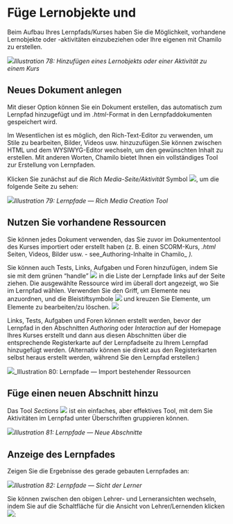 # Füge Lernobjekte und

Beim Aufbau Ihres Lernpfads/Kurses haben Sie die Möglichkeit, vorhandene Lernobjekte oder -aktivitäten einzubeziehen oder Ihre eigenen mit Chamilo zu erstellen.

![](../../.gitbook/assets/graphics12.png)_Illustration 78: Hinzufügen eines Lernobjekts oder einer Aktivität zu einem Kurs_

## Neues Dokument anlegen <a id="create-a-new-document"></a>

Mit dieser Option können Sie ein Dokument erstellen, das automatisch zum Lernpfad hinzugefügt und im _.html_-Format in den Lernpfaddokumenten gespeichert wird.

Im Wesentlichen ist es möglich, den Rich-Text-Editor zu verwenden, um Stile zu bearbeiten, Bilder, Videos usw. hinzuzufügen.Sie können zwischen HTML und dem WYSIWYG-Editor wechseln, um den gewünschten Inhalt zu erstellen. Mit anderen Worten, Chamilo bietet Ihnen ein vollständiges Tool zur Erstellung von Lernpfaden.

Klicken Sie zunächst auf die _Rich Media-Seite/Aktivität_ Symbol ![](../../.gitbook/assets/graphics24.png), um die folgende Seite zu sehen:

![](../../.gitbook/assets/graphics25.png)_Illustration 79: Lernpfade — Rich Media Creation Tool_

## Nutzen Sie vorhandene Ressourcen <a id="use-existing-resources"></a>

Sie können jedes Dokument verwenden, das Sie zuvor im Dokumententool des Kurses importiert oder erstellt haben \(z. B. einen SCORM-Kurs, _.html_ Seiten, Videos, Bilder usw. - see_Authoring-Inhalte in Chamilo\_ _\)._

Sie können auch Tests, Links, Aufgaben und Foren hinzufügen, indem Sie sie mit dem grünen “handle” ![](../../.gitbook/assets/graphics26.png) in die Liste der Lernpfade links auf der Seite ziehen. Die ausgewählte Ressource wird im überall dort angezeigt, wo Sie im Lernpfad wählen. Verwenden Sie den Griff, um Elemente neu anzuordnen, und die Bleistiftsymbole ![](../../.gitbook/assets/graphics32.png) und kreuzen Sie Elemente, um Elemente zu bearbeiten/zu löschen. ![](../../.gitbook/assets/graphics27.png)

Links, Tests, Aufgaben und Foren können erstellt werden, bevor der Lernpfad in den Abschnitten _Authoring_ oder _Interaction_ auf der Homepage Ihres Kurses erstellt und dann aus diesen Abschnitten über die entsprechende Registerkarte auf der Lernpfadseite zu Ihrem Lernpfad hinzugefügt werden. \(Alternativ können sie direkt aus den Registerkarten selbst heraus erstellt werden, während Sie den Lernpfad erstellen:\)

![](../../.gitbook/assets/graphics28.png)_Illustration 80: Lernpfade — Import bestehender Ressourcen

## Füge einen neuen Abschnitt hinzu <a id="add-a-new-section"></a>

Das Tool _Sections_ ![](../../.gitbook/assets/graphics33.png) ist ein einfaches, aber effektives Tool, mit dem Sie Aktivitäten im Lernpfad unter Überschriften gruppieren können.

![](../../.gitbook/assets/graphics29.png)_Illustration 81: Lernpfade — Neue Abschnitte_

## Anzeige des Lernpfades <a id="display-the-learning-path"></a>

Zeigen Sie die Ergebnisse des gerade gebauten Lernpfades an:

![](../../.gitbook/assets/graphics30.png)_Illustration 82: Lernpfade — Sicht der Lerner_

Sie können zwischen den obigen Lehrer- und Lerneransichten wechseln, indem Sie auf die Schaltfläche für die Ansicht von Lehrer/Lernenden klicken ![](../../.gitbook/assets/graphics31.png):